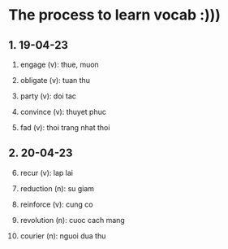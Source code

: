 # The process to learn vocab :)))

## 1. 19-04-23

1. engage (v): thue, muon

2. obligate (v): tuan thu

3. party (v): doi tac

4. convince (v): thuyet phuc

5. fad (v): thoi trang nhat thoi

## 2. 20-04-23

6. recur (v): lap lai

7. reduction (n): su giam

8. reinforce (v): cung co

9. revolution (n): cuoc cach mang

10. courier (n): nguoi dua thu